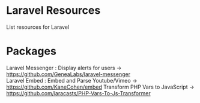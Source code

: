 # Laravel Resources
List resources for Laravel


# Packages
Laravel Messenger : Display alerts for users -> https://github.com/GeneaLabs/laravel-messenger  
Laravel Embed : Embed and Parse Youtube/Vimeo -> https://github.com/KaneCohen/embed
Transform PHP Vars to JavaScript -> https://github.com/laracasts/PHP-Vars-To-Js-Transformer
